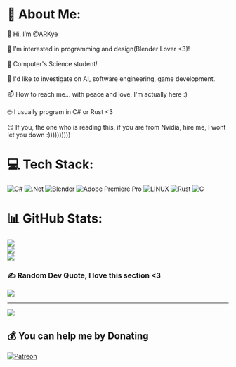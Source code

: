 # 💫 About Me:
👋 Hi, I’m @ARKye<br><br>👀 I’m interested in programming and design(Blender Lover <3)!<br><br>🌱 Computer's Science student!<br><br>💞️ I'd like to investigate on AI, software engineering, game development.<br><br>📫 How to reach me... with peace and love, I'm actually here :)<br><br>🤓 I usually program in C# or Rust <3<br><br>😏 If you, the one who is reading this, if you are from Nvidia, hire me, I wont let you down :))))))))))

# 💻 Tech Stack:
![C#](https://img.shields.io/badge/c%23-%23239120.svg?style=flat&logo=c-sharp&logoColor=white) ![.Net](https://img.shields.io/badge/.NET-5C2D91?style=flat&logo=.net&logoColor=white) ![Blender](https://img.shields.io/badge/blender-%23F5792A.svg?style=flat&logo=blender&logoColor=white) ![Adobe Premiere Pro](https://img.shields.io/badge/Adobe%20Premiere%20Pro-9999FF.svg?style=flat&logo=Adobe%20Premiere%20Pro&logoColor=white) ![LINUX](https://img.shields.io/badge/Linux-FCC624?style=flat&logo=linux&logoColor=black) ![Rust](https://img.shields.io/badge/rust-%23000000.svg?style=flat&logo=rust&logoColor=white) ![C](https://img.shields.io/badge/c-%2300599C.svg?style=flat&logo=c&logoColor=white)
# 📊 GitHub Stats:
![](https://github-readme-stats.vercel.app/api?username=ARKye03&theme=dracula&hide_border=true&include_all_commits=true&count_private=false)<br/>
![](https://github-readme-streak-stats.herokuapp.com/?user=ARKye03&theme=dracula&hide_border=true)<br/>
![](https://github-readme-stats.vercel.app/api/top-langs/?username=ARKye03&theme=dracula&hide_border=true&include_all_commits=true&count_private=false&layout=compact)

### ✍️ Random Dev Quote, I love this section <3
![](https://quotes-github-readme.vercel.app/api?type=horizontal&theme=tokyonight)

---
[![](https://visitcount.itsvg.in/api?id=ARKye03&icon=2&color=0)](https://visitcount.itsvg.in)

  ## 💰 You can help me by Donating
  [![Patreon](https://img.shields.io/badge/Patreon-F96854?style=for-the-badge&logo=patreon&logoColor=white)](https://patreon.com/ARKyeV) 

  
<!-- Proudly created with GPRM ( https://gprm.itsvg.in ) -->
